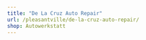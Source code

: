 ```yaml
---
title: "De La Cruz Auto Repair"
url: /pleasantville/de-la-cruz-auto-repair/
shop: Autowerkstatt
---
```

